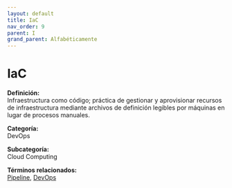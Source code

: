 ```yaml
---
layout: default
title: IaC
nav_order: 9
parent: I
grand_parent: Alfabéticamente
---
```


# IaC

**Definición:**  
Infraestructura como código; práctica de gestionar y aprovisionar recursos de infraestructura mediante archivos de definición legibles por máquinas en lugar de procesos manuales.

**Categoría:**  
DevOps  

**Subcategoría:**  
Cloud Computing

**Términos relacionados:**  
[Pipeline](https://maleniski.github.io/diccionario-angl-tec-mx/docs/alfabeticamente/P/pipeline.html), [DevOps](https://maleniski.github.io/diccionario-angl-tec-mx/docs/alfabeticamente/D/devops.html)
